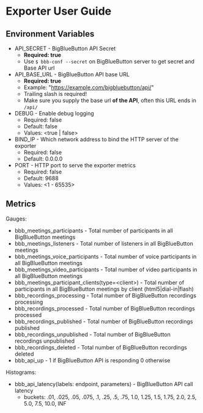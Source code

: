 # Exporter User Guide

## Environment Variables
* API_SECRET - BigBlueButton API Secret
    * **Required: true**
    * Use `$ bbb-conf --secret` on BigBlueButton server to get secret and Base API url
* API_BASE_URL - BigBlueButton API base URL
    * **Required: true**
    * Example: "https://example.com/bigbluebutton/api/"
    * Trailing slash is required!
    * Make sure you supply the base url **of the API**, often this URL ends in `/api/`
* DEBUG  - Enable debug logging
    * Required: false
    * Default: false
    * Values: &lt;true | false&gt;
* BIND_IP - Which network address to bind the HTTP server of the exporter
    * Required: false
    * Default: 0.0.0.0
* PORT - HTTP port to serve the exporter metrics
    * Required: false
    * Default: 9688
    * Values: &lt;1 - 65535&gt;
    
## Metrics
Gauges:

* bbb_meetings_participants - Total number of participants in all BigBlueButton meetings
* bbb_meetings_listeners - Total number of listeners in all BigBlueButton meetings
* bbb_meetings_voice_participants - Total number of voice participants in all BigBlueButton meetings
* bbb_meetings_video_participants - Total number of video participants in all BigBlueButton meetings
* bbb_meetings_participant_clients(type=<client\>) - Total number of participants in all BigBlueButton meetings by client (html5|dial-in|flash)
* bbb_recordings_processing - Total number of BigBlueButton recordings processing
* bbb_recordings_processed - Total number of BigBlueButton recordings processed
* bbb_recordings_published - Total number of BigBlueButton recordings published
* bbb_recordings_unpublished - Total number of BigBlueButton recordings unpublished
* bbb_recordings_deleted - Total number of BigBlueButton recordings deleted
* bbb_api_up - 1 if BigBlueButton API is responding 0 otherwise

Histograms:

* bbb_api_latency(labels: endpoint, parameters) - BigBlueButton API call latency
    * buckets: .01, .025, .05, .075, .1, .25, .5, .75, 1.0, 1.25, 1.5, 1.75, 2.0, 2.5, 5.0, 7.5, 10.0, INF
    